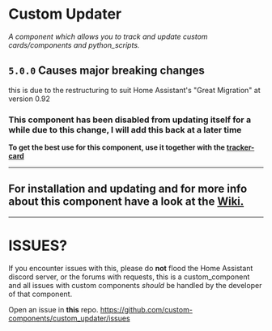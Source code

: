 # Custom Updater

_A component which allows you to track and update custom cards/components and python_scripts._ 

## `5.0.0` Causes major breaking changes
this is due to the restructuring to suit Home Assistant's "Great Migration" at version 0.92

### This component has been disabled from updating itself for a while due to this change, I will add this back at a later time

**To get the best use for this component, use it together with the [tracker-card](https://github.com/custom-cards/tracker-card)**

***

## For installation and updating and for more info about this component have a look at the [Wiki.](https://custom-components.github.io/custom_updater/Installation)

***

# ISSUES?

If you encounter issues with this, please do **not** flood the Home Assistant discord server, or the forums with requests, this is a custom_component and all issues with custom components _should_ be handled by the developer of that component.

Open an issue in **this** repo.
https://github.com/custom-components/custom_updater/issues
